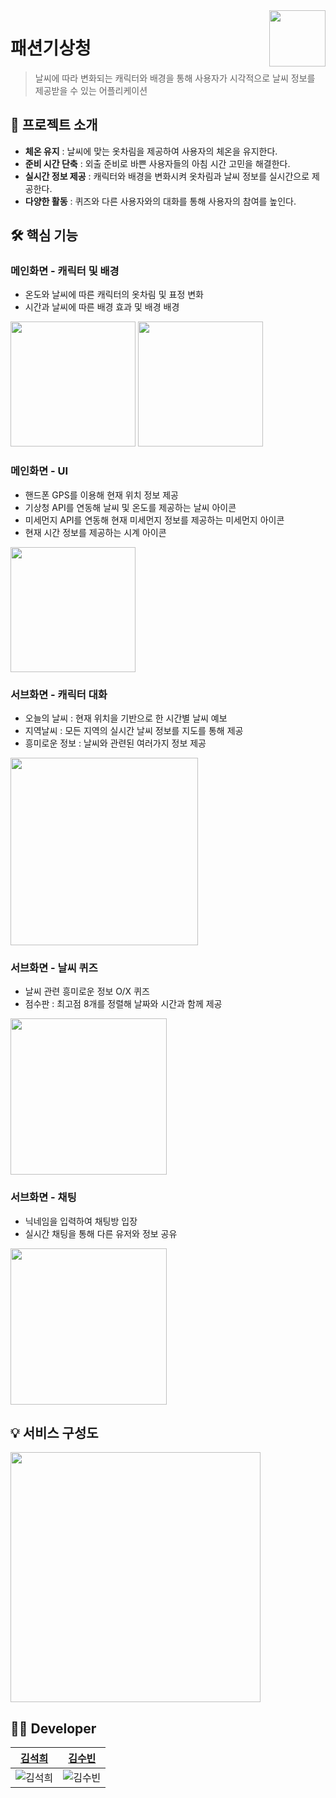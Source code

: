 <a href = "https://github.com/DC-SHB/FashionMA">
  <img src="https://github.com/DC-SHB/FashionMA/assets/69100145/031231fb-a958-4a00-abfb-333403f94916" align="right" height="90" />
</a>

# 패션기상청
> 날씨에 따라 변화되는 캐릭터와 배경을 통해 사용자가 시각적으로 날씨 정보를 제공받을 수 있는 어플리케이션

## 📢 프로젝트 소개
- <b>체온 유지</b> : 날씨에 맞는 옷차림을 제공하여 사용자의 체온을 유지한다.
- <b>준비 시간 단축</b> : 외출 준비로 바쁜 사용자들의 아침 시간 고민을 해결한다.
- <b>실시간 정보 제공</b> : 캐릭터와 배경을 변화시켜 옷차림과 날씨 정보를 실시간으로 제공한다.
- <b>다양한 활동</b> : 퀴즈와 다른 사용자와의 대화를 통해 사용자의 참여를 높인다.


## 🛠 핵심 기능
### 메인화면 - 캐릭터 및 배경
- 온도와 날씨에 따른 캐릭터의 옷차림 및 표정 변화
- 시간과 날씨에 따른 배경 효과 및 배경 배경
<img src= "https://github.com/DC-SHB/FashionMA/assets/69100145/ce1d711d-5617-4c2d-a746-c6beeae3db05" height="200" />
<img src= "https://github.com/DC-SHB/FashionMA/assets/69100145/ffd21d7a-c7d2-4493-b043-ce10503ef092" height="200" />

  
### 메인화면 - UI
- 핸드폰 GPS를 이용해 현재 위치 정보 제공
- 기상청 API를 연동해 날씨 및 온도를 제공하는 날씨 아이콘
- 미세먼지 API를 연동해 현재 미세먼지 정보를 제공하는 미세먼지 아이콘
- 현재 시간 정보를 제공하는 시계 아이콘
<img src= "https://github.com/DC-SHB/FashionMA/assets/69100145/334c769c-515c-49f4-b157-8b133c956e3e" height="200" />


### 서브화면 - 캐릭터 대화
- 오늘의 날씨 : 현재 위치을 기반으로 한 시간별 날씨 예보
- 지역날씨 : 모든 지역의 실시간 날씨 정보를 지도를 통해 제공
- 흥미로운 정보 : 날씨와 관련된 여러가지 정보 제공
<img src= "https://github.com/DC-SHB/FashionMA/assets/69100145/256a2de7-8260-42c3-9e99-97f7c98263be" height="300" />

  

### 서브화면 - 날씨 퀴즈
- 날씨 관련 흥미로운 정보 O/X 퀴즈
- 점수판 : 최고점 8개를 정렬해 날짜와 시간과 함께 제공
<img src= "https://github.com/DC-SHB/FashionMA/assets/69100145/a13fea94-21f8-4459-8d45-3814affced7a" height="250" />


  
### 서브화면 - 채팅
- 닉네임을 입력하여 채팅방 입장
- 실시간 채팅을 통해 다른 유저와 정보 공유
<img src= "https://github.com/DC-SHB/FashionMA/assets/69100145/50655201-2800-46bf-ab17-9fc8684f933f" height="250" />



## 💡 서비스 구성도
<img src = "https://github.com/DC-SHB/FashionMA/assets/69100145/0481910b-72a9-41e2-8aaa-f523e5939ed1" height="400"/>

## 👩‍💻 Developer
|                                 <a href="https://github.com/yehang218">김석희</a>                                |                                                      <a href="https://github.com/ksb3458">김수빈</a>                                                       
| :--------------------------------------------------------------------: | :---------------------------------------------------------------------------------------------------------------: |
| ![김석희](https://user-images.githubusercontent.com/69100145/216752333-a03bf85a-5acd-4d27-ac1d-33d302c902c3.png) | ![김수빈](https://user-images.githubusercontent.com/69100145/216752384-cf0a7286-9946-4538-8c16-9d962d72afd0.png) |
